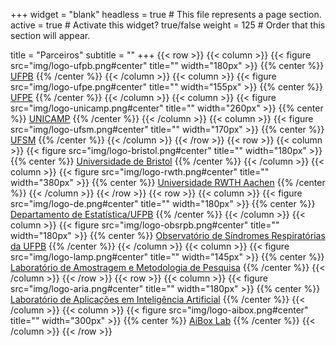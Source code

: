 +++
widget = "blank"
headless = true  # This file represents a page section.
active = true  # Activate this widget? true/false
weight = 125  # Order that this section will appear.

title = "Parceiros"
subtitle = ""
+++
{{< row >}}
{{< column >}}
{{< figure src="img/logo-ufpb.png#center" title="" width="180px" >}}
{{% center %}}
[UFPB](https://www.ufpb.br)
{{% /center %}}
{{< /column >}}
{{< column >}}
{{< figure src="img/logo-ufpe.png#center" title="" width="155px" >}}
{{% center %}}
[UFPE](https://www.ufpe.br)
{{% /center %}}
{{< /column >}}
{{< column >}}
{{< figure src="img/logo-unicamp.png#center" title="" width="260px" >}}
{{% center %}}
[UNICAMP](https://www.unicamp.br)
{{% /center %}}
{{< /column >}}
{{< column >}}
{{< figure src="img/logo-ufsm.png#center" title="" width="170px" >}}
{{% center %}}
[UFSM](https://www.ufsm.br)
{{% /center %}}
{{< /column >}}
{{< /row >}}
{{< row >}}
{{< column >}}
{{< figure src="img/logo-bristol.png#center" title="" width="180px" >}}
{{% center %}}
[Universidade de Bristol](https://www.bristol.ac.uk/)
{{% /center %}}
{{< /column >}}
{{< column >}}
{{< figure src="img/logo-rwth.png#center" title="" width="380px" >}}
{{% center %}}
[Universidade RWTH Aachen](https://costalab.org/)
{{% /center %}}
{{< /column >}}
{{< /row >}}
{{< row >}}
{{< column >}}
{{< figure src="img/logo-de.png#center" title="" width="180px" >}}
{{% center %}}
[Departamento de Estatística/UFPB](https://www.ufpb.br/de)
{{% /center %}}
{{< /column >}}
{{< column >}}
{{< figure src="img/logo-obsrpb.png#center" title="" width="180px" >}}
{{% center %}}
[Observatório de Síndromes Respiratórias da UFPB](http://obsrpb.com.br/ufpb/)
{{% /center %}}
{{< /column >}}
{{< column >}}
{{< figure src="img/logo-lamp.png#center" title="" width="145px" >}}
{{% center %}}
[Laboratório de Amostragem e Metodologia de Pesquisa](https://www.ufpb.br/de/contents/paginas/lamp/lamp-laboratorio-de-amostragem-e-metodologia-de-pesquisa)
{{% /center %}}
{{< /column >}}
{{< /row >}}
{{< row >}}
{{< column >}}
{{< figure src="img/logo-aria.png#center" title="" width="180px" >}}
{{% center %}}
[Laboratório de Aplicações em Inteligência Artificial](https://aria.ci.ufpb.br/)
{{% /center %}}
{{< /column >}}
{{< column >}}
{{< figure src="img/logo-aibox.png#center" title="" width="300px" >}}
{{% center %}}
[AiBox Lab](http://aiboxlab.org/en/)
{{% /center %}}
{{< /column >}}
{{< /row >}}